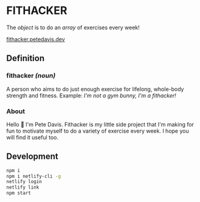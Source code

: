 # FITHACKER

The _object_ is to do an _array_ of exercises every week!

[fithacker.petedavis.dev](https://fithacker.petedavis.dev)

## Definition

### fithacker _(noun)_

A person who aims to do just enough exercise for lifelong, whole-body strength and fitness.
Example: _I'm not a gym bunny, I'm a fithacker!_

### About

Hello 👋 I'm Pete Davis. Fithacker is my little side project that I'm making for fun to motivate myself to do a variety of exercise every week. I hope you will find it useful too.

## Development

```bash
npm i
npm i netlify-cli -g
netlify login
netlify link
npm start
```
